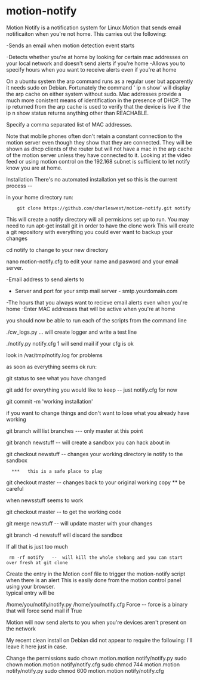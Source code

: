 motion-notify
=============

Motion Notify is a notification system for Linux Motion that sends  email notificaiton when you're not home.
This carries out the following:

-Sends an email when motion detection event starts

-Detects whether you're at home by looking for certain mac addresses on your local network and doesn't send alerts if you're home
-Allows you to specify hours when you want to receive alerts even if you're at home

On a ubuntu system the arp command runs as a regular user but apparently it needs sudo on Debian.  Fortunately the command ' ip n show'  will display the arp cache on either system without sudo.  Mac addresses provide a much more conistent means of identification in the presence of DHCP.  The ip returned from the arp cache is used to verify that the device is live if the ip n show status returns anything other than REACHABLE.  

Specify a comma separated list of MAC addresses. 

Note that mobile phones often don't retain a constant connection to the motion server even though they show that they are connected. They will be shown as dhcp clients of the router but will not have a mac in the arp cache of the motion server unless they have connected to it.  Looking at the video feed or using motion control on the 192.168 subnet is sufficient to let notify know you are at home.

Installation
There's no automated installation yet so this is the current process  --  

in your home directory run:

        git clone https://github.com/charleswest/motion-notify.git notify

   This will create a notify directory will all     permisions set up to run.
   You may need to run apt-get install git in order to have the clone work
   This will create a git repository with everything you could ever want to backup your changes
   
cd notify     to   change to your new directory

nano motion-notify.cfg     to edit  your name and pasword
     and your email server. 
     
-Email address to send alerts to
- Server and port for your smtp mail server  -   smtp.yourdomain.com    

-The hours that you always want to recieve email alerts even when you're home
-Enter MAC addresses that will be active when you're at home
   
you should now be able to run each of the scripts from the command line

./cw_logs.py   ...   will create logger and write a test line

./notify.py  notify.cfg  1    will send mail if your cfg is ok

look in /var/tmp/notify.log   for problems

as soon as everything seems ok run:

git status       to see what you have changed 

git add          for everything you would like to keep    --  just notify.cfg for now

git commit -m 'working installation'

if you want to change things and don't want to lose what you already have working

git branch   will list branches   --- only master at this point

git branch  newstuff    --  will create a sandbox you can hack about in

git checkout newstuff   --   changes your working directory ie notify to the sandbox

      ***   this is a safe place to play
      
git checkout  master    --   changes back to your original working copy  **  be  careful

when newsstuff seems to work

git checkout master   -- to get the working code

git merge newstuff    -- will update master with your changes

git branch -d newstuff  will discard the sandbox

If all that is just too much

     rm -rf notify   --  will kill the whole shebang and you can start over fresh at git clone
  
Create the entry in the Motion conf file to trigger the motion-notify script when there is an alert
This is easily done from the motion control panel using your browser.  
typical entry will be

/home/you/notify/notify.py /home/you/notify.cfg Force  --   force is a binary that will force send mail if True

Motion will now send alerts to you when you're devices aren't present on the network

My recent clean install on Debian did not appear to require the following:
  I'll leave it here just  in case.

Change the permissions
sudo chown motion.motion notify/notify.py
sudo chown motion.motion notify/notify.cfg
sudo chmod 744 motion.motion notify/notify.py
sudo chmod 600 motion.motion notify/notify.cfg
